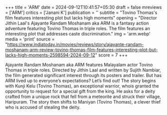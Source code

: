 +++
title = 'ARM'
date = 2024-09-12T10:41:57+05:30
draft = false
mreviews = ['ARM']
critics = ['Janani K']
publication = ''
subtitle = "Tovino Thomas's film features interesting plot but lacks high moments"
opening = "Director Jithin Laal's Ajayante Randam Moshanam aka ARM is a fantasy action adventure featuring Tovino Thomas in triple roles. The film features an interesting plot that addresses caste discrimination."
img = 'arm.webp'
media = 'print'
source = "https://www.indiatoday.in/movies/reviews/story/ajayante-randam-moshanam-arm-review-tovino-thomas-film-features-interesting-plot-but-lacks-high-moments-2598594-2024-09-12"
score = 7
+++

Ajayante Randam Moshanam aka ARM features Malayalam actor Tovino Thomas in triple roles. Directed by Jithin Laal and written by Sujith Nambiar, the film generated significant interest through its posters and trailer. But has ARM lived up to everyone’s expectations? Let’s find out! The story begins with Kunji Kelu (Tovino Thomas), an exceptional warrior, whois granted the opportunity to request for a special gift from the king. He asks for a deity crafted from a unique rock that fell from a meteorite and struck their village, Haripuram. The story then shifts to Maniyan (Tovino Thomas), a clever thief who is accused of stealing the deity.

